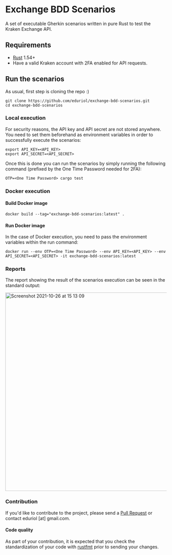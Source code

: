 # Exchange BDD Scenarios
A set of executable Gherkin scenarios written in pure Rust to test the Kraken Exchange API.  
## Requirements
- [Rust](https://www.rust-lang.org/tools/install) 1.54+
- Have a valid Kraken account with 2FA enabled for API requests.
## Run the scenarios
As usual, first step is cloning the repo :)
```
git clone https://github.com/eduriol/exchange-bdd-scenarios.git
cd exchange-bdd-scenarios
```
### Local execution
For security reasons, the API key and API secret are not stored anywhere. You need to set them beforehand as environment variables in order to successfully execute the scenarios:
```
export API_KEY=<API_KEY>
export API_SECRET=<API_SECRET>
```
Once this is done you can run the scenarios by simply running the following command (prefixed by the One Time Password needed for 2FA):
```
OTP=<One Time Password> cargo test
```
### Docker execution
#### Build Docker image
```
docker build --tag="exchange-bdd-scenarios:latest" .
```
#### Run Docker image
In the case of Docker execution, you need to pass the environment variables within the run command:
```
docker run --env OTP=<One Time Password> --env API_KEY=<API_KEY> --env API_SECRET=<API_SECRET> -it exchange-bdd-scenarios:latest
```
### Reports
The report showing the result of the scenarios execution can be seen in the standard output:

<img width="620" alt="Screenshot 2021-10-26 at 15 13 09" src="https://user-images.githubusercontent.com/5454201/138886083-b8c483af-77d6-44de-b788-0433ec0c137b.png">

### Contribution
If you'd like to contribute to the project, please send a [Pull Request](https://docs.github.com/en/github/collaborating-with-pull-requests/proposing-changes-to-your-work-with-pull-requests/creating-a-pull-request) or contact eduriol [at] gmail.com.
#### Code quality
As part of your contribution, it is expected that you check the standardization of your code with [rustfmt](https://github.com/rust-lang/rustfmt) prior to sending your changes.
